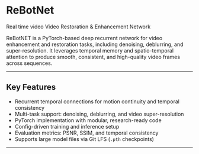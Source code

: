 # ReBotNet
Real time video Video Restoration &amp; Enhancement Network



ReBotNET is a PyTorch-based deep recurrent network for video enhancement and restoration tasks, including denoising, deblurring, and super-resolution. It leverages temporal memory and spatio-temporal attention to produce smooth, consistent, and high-quality video frames across sequences.

---

## Key Features
- Recurrent temporal connections for motion continuity and temporal consistency  
- Multi-task support: denoising, deblurring, and video super-resolution  
- PyTorch implementation with modular, research-ready code  
- Config-driven training and inference setup  
- Evaluation metrics: PSNR, SSIM, and temporal consistency  
- Supports large model files via Git LFS (`.pth` checkpoints)

---


